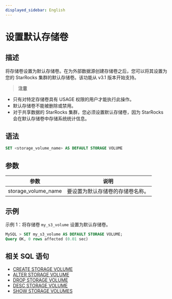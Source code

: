 ```yaml
---
displayed_sidebar: English
---
```


# 设置默认存储卷

## 描述

将存储卷设置为默认存储卷。在为外部数据源创建存储卷之后，您可以将其设置为您的 StarRocks 集群的默认存储卷。该功能从 v3.1 版本开始支持。

> **注意**
- 只有对特定存储卷具有 USAGE 权限的用户才能执行此操作。
- 默认存储卷不能被删除或禁用。
- 对于共享数据的 StarRocks 集群，您必须设置默认存储卷，因为 StarRocks 会在默认存储卷中存储系统统计信息。

## 语法

```SQL
SET <storage_volume_name> AS DEFAULT STORAGE VOLUME
```

## 参数

|**参数**|**说明**|
|---|---|
|storage_volume_name|要设置为默认存储卷的存储卷名称。|

## 示例

示例 1：将存储卷 `my_s3_volume` 设置为默认存储卷。

```SQL
MySQL > SET my_s3_volume AS DEFAULT STORAGE VOLUME;
Query OK, 0 rows affected (0.01 sec)
```

## 相关 SQL 语句

- [CREATE STORAGE VOLUME](./CREATE_STORAGE_VOLUME.md)
- [ALTER STORAGE VOLUME](./ALTER_STORAGE_VOLUME.md)
- [DROP STORAGE VOLUME](./DROP_STORAGE_VOLUME.md)
- [DESC STORAGE VOLUME](./DESC_STORAGE_VOLUME.md)
- [SHOW STORAGE VOLUMES](./SHOW_STORAGE_VOLUMES.md)